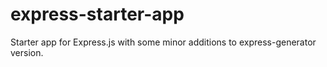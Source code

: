 # express-starter-app
Starter app for Express.js with some minor additions to express-generator version.
